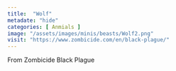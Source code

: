 ```yaml
---
title:  "Wolf"
metadate: "hide"
categories: [ Anmials ]
image: "/assets/images/minis/beasts/Wolf2.png"
visit: "https://www.zombicide.com/en/black-plague/"
---
```

From Zombicide Black Plague